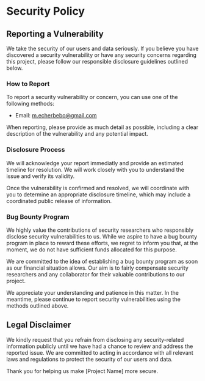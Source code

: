 # Security Policy

## Reporting a Vulnerability

We take the security of our users and data seriously. If you believe you have discovered a security vulnerability or have any security concerns regarding this project, please follow our responsible disclosure guidelines outlined below.

### How to Report

To report a security vulnerability or concern, you can use one of the following methods:

- Email: [m.echerbebo@gmail.com](mailto:m.echerbebo@gmail.com)

When reporting, please provide as much detail as possible, including a clear description of the vulnerability and any potential impact.

### Disclosure Process

We will acknowledge your report immediatly and provide an estimated timeline for resolution. We will work closely with you to understand the issue and verify its validity.

Once the vulnerability is confirmed and resolved, we will coordinate with you to determine an appropriate disclosure timeline, which may include a coordinated public release of information.

### Bug Bounty Program

We highly value the contributions of security researchers who responsibly disclose security vulnerabilities to us. While we aspire to have a bug bounty program in place to reward these efforts, we regret to inform you that, at the moment, we do not have sufficient funds allocated for this purpose.

We are committed to the idea of establishing a bug bounty program as soon as our financial situation allows. Our aim is to fairly compensate security researchers and any collaborator for their valuable contributions to our project.

We appreciate your understanding and patience in this matter. In the meantime, please continue to report security vulnerabilities using the methods outlined above.

## Legal Disclaimer

We kindly request that you refrain from disclosing any security-related information publicly until we have had a chance to review and address the reported issue. We are committed to acting in accordance with all relevant laws and regulations to protect the security of our users and data.

Thank you for helping us make [Project Name] more secure.
